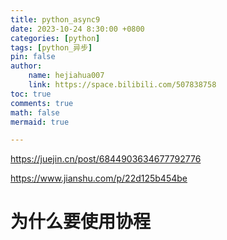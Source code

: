 ```yaml
---
title: python_async9
date: 2023-10-24 8:30:00 +0800
categories: [python]
tags: [python_异步]
pin: false
author: 
    name: hejiahua007
    link: https://space.bilibili.com/507838758
toc: true
comments: true
math: false
mermaid: true

---
```

https://juejin.cn/post/6844903634677792776

https://www.jianshu.com/p/22d125b454be
# 为什么要使用协程










